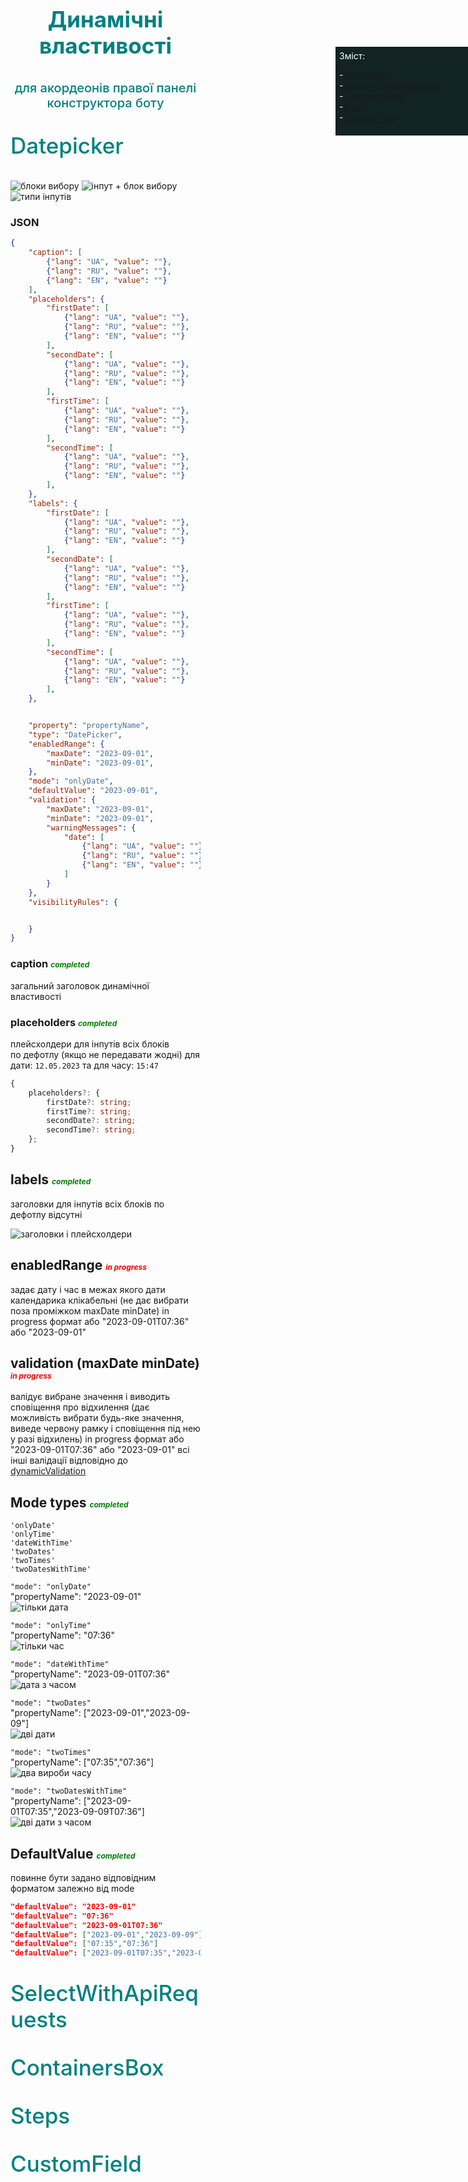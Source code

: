 <meta name="viewport" content="width=device-width, initial-scale=1">
<link rel="stylesheet" href="github-markdown.css">
<link rel="stylesheet" href="https://cdnjs.cloudflare.com/ajax/libs/github-markdown-css/5.2.0/github-markdown-dark.css" integrity="sha512-6TNeuM0qy53coeyqVAiTdCjcBi26zGhbvVIjTOLNI0lcWW0Aoa3/TwMcPWNSjbmmK8nsCowwKIp9gnBCi4J3YQ==" crossorigin="anonymous" referrerpolicy="no-referrer" />
<style>
    .heading1 {
        color: teal;
        font-weight:700;
        font-size: 35px;
        text-align: center;
    }
    .heading2 {
        color: teal;
        font-weight:500;
        font-size: 20px;
        text-align: center;
    }
    .menu {
        position: fixed;
        top:150px;
        right:0;
        background-color: #112323;
        width: 200px;
        padding: 6px;
        color: white;
    }
    .property {
        color: teal;
        font-weight:500;
        font-size: 35px;
    }
    .markdown-body {
        padding-right: 200px;
    }
    .inProgress {
        color: red;
        font-style: italic;
        font-size: 12px;
    }
    .completed {
        color: green;
        font-style: italic;
        font-size: 12px;
    }
</style>

<div class="markdown-body">

<p class="heading1">Динамічні властивості</p>
<p class="heading2">для акордеонів правої панелі конструктора боту</p>

<div id="menu" class="menu">Зміст:

-[Datepicker](#Datepicker)  
-[SelectWithApiRequests](#SelectWithApiRequests)  
-[ContainersBox](#ContainersBox)  
-[Steps](#Steps)  
-[CustomField](#CustomField)

</div>  



##
## <p id="Datepicker" class="property">Datepicker</p>

![блоки вибору](./images/dynamicProperties/datePicker/selectionBocks.jpg)
![інпут + блок вибору](./images/dynamicProperties/datePicker/input+date-timePicker.jpg)
![типи інпутів](./images/dynamicProperties/datePicker/inputs.jpg)
### JSON

```json
{
    "caption": [
        {"lang": "UA", "value": ""},
        {"lang": "RU", "value": ""},
        {"lang": "EN", "value": ""}
    ],
    "placeholders": {
        "firstDate": [
            {"lang": "UA", "value": ""},
            {"lang": "RU", "value": ""},
            {"lang": "EN", "value": ""}
        ],
        "secondDate": [
            {"lang": "UA", "value": ""},
            {"lang": "RU", "value": ""},
            {"lang": "EN", "value": ""}
        ],
        "firstTime": [
            {"lang": "UA", "value": ""},
            {"lang": "RU", "value": ""},
            {"lang": "EN", "value": ""}
        ],
        "secondTime": [
            {"lang": "UA", "value": ""},
            {"lang": "RU", "value": ""},
            {"lang": "EN", "value": ""}
        ],
    },
    "labels": {
        "firstDate": [
            {"lang": "UA", "value": ""},
            {"lang": "RU", "value": ""},
            {"lang": "EN", "value": ""}
        ],
        "secondDate": [
            {"lang": "UA", "value": ""},
            {"lang": "RU", "value": ""},
            {"lang": "EN", "value": ""}
        ],
        "firstTime": [
            {"lang": "UA", "value": ""},
            {"lang": "RU", "value": ""},
            {"lang": "EN", "value": ""}
        ],
        "secondTime": [
            {"lang": "UA", "value": ""},
            {"lang": "RU", "value": ""},
            {"lang": "EN", "value": ""}
        ],
    },


    "property": "propertyName",
    "type": "DatePicker",
    "enabledRange": {
        "maxDate": "2023-09-01",
        "minDate": "2023-09-01",
    },
    "mode": "onlyDate",
    "defaultValue": "2023-09-01",
    "validation": {
        "maxDate": "2023-09-01",
        "minDate": "2023-09-01",
        "warningMessages": {
            "date": [
                {"lang": "UA", "value": ""},
                {"lang": "RU", "value": ""},
                {"lang": "EN", "value": ""}
            ]
        }
    },
    "visibilityRules": {


    }
}
```
### caption <span class="completed" >completed</span>
загальний заголовок динамічної властивості

### placeholders <span class="completed" >completed</span>
плейсхолдери для інпутів всіх блоків   
по дефотлу (якщо не передавати жодні) для дати: `12.05.2023` та для часу:  `15:47`
```typescript
{
    placeholders?: {
        firstDate?: string;
        firstTime?: string;
        secondDate?: string;
        secondTime?: string;
    };
}
```
## labels <span class="completed" >completed</span>
заголовки для інпутів всіх блоків 
по дефотлу відсутні

![заголовки і плейсхолдери](./images/dynamicProperties/datePicker/titles.jpg)


## enabledRange <span class="inProgress">in progress</span>
задає дату і час в межах якого дати календарика клікабельні (не дає вибрати поза проміжком maxDate minDate) in progress
формат або "2023-09-01T07:36" або "2023-09-01"


## validation (maxDate minDate) <span class="inProgress">in progress</span>
валідує вибране значення і виводить сповіщення про відхилення (дає можливість вибрати будь-яке значення, виведе червону рамку і сповіщення під нею у разі відхилень) in progress
формат або "2023-09-01T07:36" або "2023-09-01"
всі інші валідації відповідно до [dynamicValidation](https://docs.google.com/document/d/1u4lLZaTTvwPNFXAzuEwBeBkb5cTFIJXJG6ogHHsD2uw/edit)

## Mode types <span class="completed" >completed</span>
```
'onlyDate'
'onlyTime'
'dateWithTime'
'twoDates'
'twoTimes'
'twoDatesWithTime'
```

```"mode": "onlyDate"```  
"propertyName": "2023-09-01"  
![тільки дата](./images/dynamicProperties/datePicker/onlyDate.png.jpg)

```"mode": "onlyTime"```  
"propertyName": "07:36"  
![тільки час](./images/dynamicProperties/datePicker/onlyTime.png.jpg)


```"mode": "dateWithTime"```  
"propertyName": "2023-09-01T07:36"  
![дата з часом](./images/dynamicProperties/datePicker/dateWithTime.png.jpg)


```"mode": "twoDates"```  
"propertyName": ["2023-09-01","2023-09-09"]  
![дві дати](./images/dynamicProperties/datePicker/twoDates.png.jpg)


```"mode": "twoTimes"```  
"propertyName": ["07:35","07:36"]  
![два вироби часу](./images/dynamicProperties/datePicker/twoTimes.png.jpg)


```"mode": "twoDatesWithTime"```  
"propertyName": ["2023-09-01T07:35","2023-09-09T07:36"]  
![дві дати з часом](./images/dynamicProperties/datePicker/twoDatesWithTime.jpg)


## DefaultValue <span class="completed" >completed</span>
повинне бути задано відповідним форматом залежно від mode

```json
"defaultValue": "2023-09-01"
"defaultValue": "07:36"
"defaultValue": "2023-09-01T07:36"
"defaultValue": ["2023-09-01","2023-09-09"]
"defaultValue": ["07:35","07:36"]
"defaultValue": ["2023-09-01T07:35","2023-09-09T07:36"]
```




##
## <p id="SelectWithApiRequests" class="property">SelectWithApiRequests</p>




##
## <p id="ContainersBox" class="property">ContainersBox</p>




##
## <p id="Steps" class="property">Steps</p>



##
## <p id="CustomField" class="property">CustomField</p>

</body>

